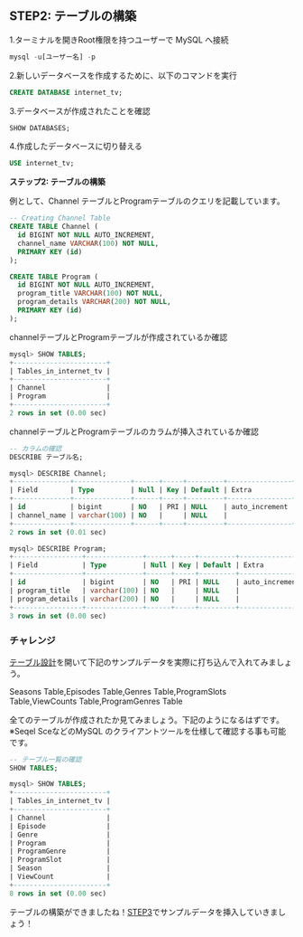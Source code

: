 ## STEP2: テーブルの構築

1.ターミナルを開きRoot権限を持つユーザーで MySQL へ接続

```jsx
mysql -u[ユーザー名] -p
```

2.新しいデータベースを作成するために、以下のコマンドを実行

```sql
CREATE DATABASE internet_tv;
```

3.データベースが作成されたことを確認

```sql
SHOW DATABASES;
```

4.作成したデータベースに切り替える

```sql
USE internet_tv;
```

****ステップ2: テーブルの構築****

例として、Channel テーブルとProgramテーブルのクエリを記載しています。

```sql
-- Creating Channel Table
CREATE TABLE Channel (
  id BIGINT NOT NULL AUTO_INCREMENT,
  channel_name VARCHAR(100) NOT NULL,
  PRIMARY KEY (id)
);

CREATE TABLE Program (
  id BIGINT NOT NULL AUTO_INCREMENT,
  program_title VARCHAR(100) NOT NULL,
  program_details VARCHAR(200) NOT NULL,
  PRIMARY KEY (id)
);
```

channelテーブルとProgramテーブルが作成されているか確認

```sql
mysql> SHOW TABLES;
+-----------------------+
| Tables_in_internet_tv |
+-----------------------+
| Channel               |
| Program               |
+-----------------------+
2 rows in set (0.00 sec)
```

channelテーブルとProgramテーブルのカラムが挿入されているか確認
```sql
-- カラムの確認
DESCRIBE テーブル名;

```

```sql
mysql> DESCRIBE Channel;
+--------------+--------------+------+-----+---------+----------------+
| Field        | Type         | Null | Key | Default | Extra          |
+--------------+--------------+------+-----+---------+----------------+
| id           | bigint       | NO   | PRI | NULL    | auto_increment |
| channel_name | varchar(100) | NO   |     | NULL    |                |
+--------------+--------------+------+-----+---------+----------------+
2 rows in set (0.01 sec)

mysql> DESCRIBE Program;
+-----------------+--------------+------+-----+---------+----------------+
| Field           | Type         | Null | Key | Default | Extra          |
+-----------------+--------------+------+-----+---------+----------------+
| id              | bigint       | NO   | PRI | NULL    | auto_increment |
| program_title   | varchar(100) | NO   |     | NULL    |                |
| program_details | varchar(200) | NO   |     | NULL    |                |
+-----------------+--------------+------+-----+---------+----------------+
3 rows in set (0.00 sec)
```

### チャレンジ

[テーブル設計](database_design/table_design.md)を開いて下記のサンプルデータを実際に打ち込んで入れてみましょう。

Seasons Table,Episodes Table,Genres Table,ProgramSlots Table,ViewCounts Table,ProgramGenres Table

全てのテーブルが作成されたか見てみましょう。下記のようになるはずです。
※Seqel SceなどのMySQL のクライアントツールを仕様して確認する事も可能です。


```sql
-- テーブル一覧の確認
SHOW TABLES;
```

```sql
mysql> SHOW TABLES;
+-----------------------+
| Tables_in_internet_tv |
+-----------------------+
| Channel               |
| Episode               |
| Genre                 |
| Program               |
| ProgramGenre          |
| ProgramSlot           |
| Season                |
| ViewCount             |
+-----------------------+
8 rows in set (0.00 sec)
```

テーブルの構築ができましたね！[STEP3](guide_document/step3.md)でサンプルデータを挿入していきましょう！
